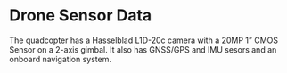 # Drone Sensor Data
The quadcopter has a Hasselblad L1D-20c camera with a 20MP 1” CMOS Sensor on a 2-axis gimbal. It also has GNSS/GPS and IMU sesors and an onboard navigation system.

 
